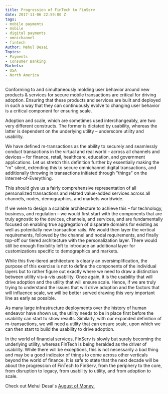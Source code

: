 ```yaml
---
title: Progression of FinTech to FinServ
date: 2017-11-06 22:59:00 Z
tags:
- mobile payments
- mobile
- digital payments
- omnichannel
- fintech
Author: Mehul Desai
Topics:
- Payments
- Consumer Banking
Markets:
- USA
- North America
---
```


Conforming to and simultaneously molding user behavior around new products & services for secure mobile transactions are critical for driving adoption. Ensuring that these products and services are built and deployed in such a way that they can continuously evolve to changing user behavior is a critical component for ensuring scale.

Adoption and scale, which are sometimes used interchangeably, are two very different constructs. The former is dictated by usability, whereas the latter is dependent on the underlying utility – underscore utility and usability.

We have defined m-transactions as the ability to securely and seamlessly conduct transactions in the virtual and real world – across all channels and devices – for finance, retail, healthcare, education, and government applications. Let us stretch this definition further by essentially making the "m" silent, extending this to secure omnichannel digital transactions, and additionally throwing in transactions initiated through "things" on the Internet-of-Everything.

This should give us a fairly comprehensive representation of all personalized transactions and related value-added services across all channels, nodes, demographics, and markets worldwide.

If we were to design a scalable architecture to achieve this – for technology, business, and regulation – we would first start with the components that are truly agnostic to the devices, channels, and services, and are fundamentally focused on enabling true aggregation of disparate domains for existing as well as potentially new transaction rails. We would then layer the vertical requirements, followed by the channel and nodal requirements, and finally top-off our tiered architecture with the personalization layer. There would still be enough flexibility left to introduce an additional layer for customizations specific to demographics and markets.

While this five-tiered architecture is clearly an oversimplification, the purpose of this exercise is not to define the components of the individual layers but to rather figure out exactly where we need to draw a distinction between utility vis-à-vis usability. Once again, it is the usability that will drive adoption and the utility that will ensure scale. Hence, if we are truly trying to understand the issues that will drive adoption and the factors that will influence scale, we will be better served drawing this very important line as early as possible.

As many large infrastructure deployments over the history of human endeavor have shown us, the utility needs to be in place first before the usability can start to show results. Similarly, with our expanded definition of m-transactions, we will need a utility that can ensure scale, upon which we can then start to build the usability to drive adoption.

In the world of financial services, FinServ is slowly but surely becoming the underlying utility, whereas FinTech is being heralded as the driver of usability. While there will be exceptions, this is not necessarily a bad thing and may be a good indicator of things to come across other verticals beyond the world of finance. It is safe to state that the next decade will be about the progression of FinTech to FinServ, from the periphery to the core, from disruption to legacy, from usability to utility, and from adoption to scale.

Check out Mehul Desai's [ August of Money.](https://letstalkpayments.com/augustofmoney)